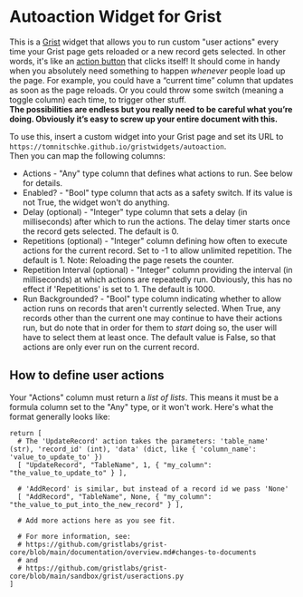 # Autoaction Widget for Grist

This is a [Grist](https://www.getgrist.com) widget that allows you to run custom "user actions" every time your Grist page gets reloaded or a new record gets selected.
In other words, it's like an [action button](https://github.com/gristlabs/grist-widget/tree/master/actionbutton) that clicks itself! It should come in handy when you
absolutely need something to happen _whenever_ people load up the page. For example, you could have a “current time” column that updates as soon as the page reloads.
Or you could throw some switch (meaning a toggle column) each time, to trigger other stuff.  
**The possibilities are endless but you really need to be careful what you’re
doing. Obviously it’s easy to screw up your entire document with this.**

To use this, insert a custom widget into your Grist page and set its URL to `https://tomnitschke.github.io/gristwidgets/autoaction`.  
Then you can map the following columns:
* Actions - "Any" type column that defines what actions to run. See below for details.
* Enabled? - "Bool" type column that acts as a safety switch. If its value is not True, the widget won't do anything.
* Delay (optional) - "Integer" type column that sets a delay (in milliseconds) after which to run the actions. The delay timer starts once the record gets selected. The default is 0.
* Repetitions (optional) - "Integer" column defining how often to execute actions for the current record. Set to -1 to allow unlimited repetition. The default is 1. Note: Reloading the page resets the counter.
* Repetition Interval (optional) - "Integer" column providing the interval (in milliseconds) at which actions are repeatedly run. Obviously, this has no effect if 'Repetitions' is set to 1. The default is 1000.
* Run Backgrounded? - "Bool" type column indicating whether to allow action runs on records that aren't currently selected. When True, any records other than the current one may continue to have their actions run, but do note that in order for them to _start_ doing so, the user will have to select them at least once. The default value is False, so that actions are only ever run on the current record.

## How to define user actions
Your "Actions" column must return a _list of lists_. This means it must be a formula column set to the "Any" type, or it won't work.
Here's what the format generally looks like:
```
return [
  # The 'UpdateRecord' action takes the parameters: 'table_name' (str), 'record_id' (int), 'data' (dict, like { 'column_name': 'value_to_update_to' })
  [ "UpdateRecord", "TableName", 1, { "my_column": "the_value_to_update_to" } ],

  # 'AddRecord' is similar, but instead of a record id we pass 'None'
  [ "AddRecord", "TableName", None, { "my_column": "the_value_to_put_into_the_new_record" } ],

  # Add more actions here as you see fit.

  # For more information, see:
  # https://github.com/gristlabs/grist-core/blob/main/documentation/overview.md#changes-to-documents
  # and
  # https://github.com/gristlabs/grist-core/blob/main/sandbox/grist/useractions.py
]
```
